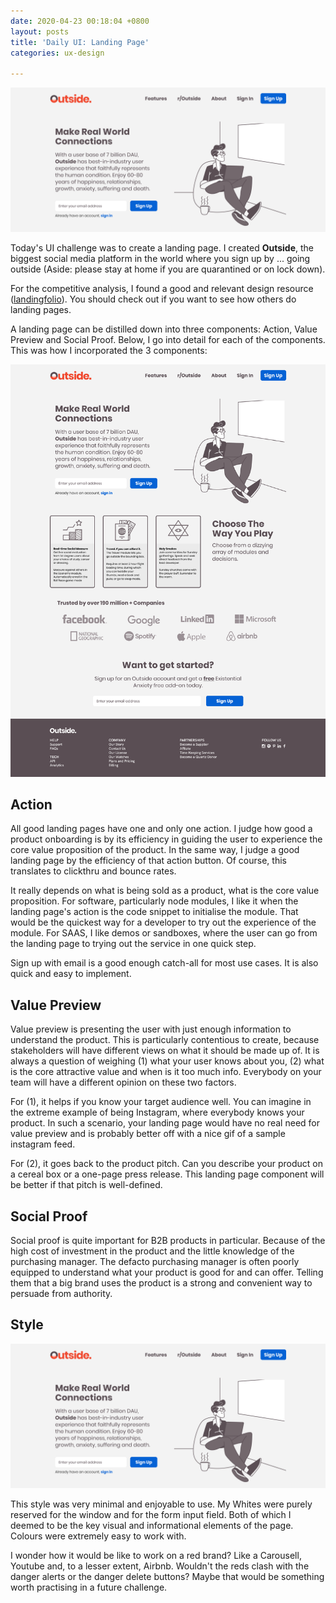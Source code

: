 ```yaml
---
date: 2020-04-23 00:18:04 +0800
layout: posts
title: 'Daily UI: Landing Page'
categories: ux-design

---
```

![](/uploads/landing-pages-preview-1.png)

Today's UI challenge was to create a landing page. I created **Outside**, the biggest social media platform in the world where you sign up by ... going outside (Aside: please stay at home if you are quarantined or on lock down).

For the competitive analysis, I found a good and relevant design resource ([landingfolio](https://www.landingfolio.com/inspiration/landing-page?offset=2 "landingfolio inspiration")). You should check out if you want to see how others do landing pages.

A landing page can be distilled down into three components: Action, Value Preview and Social Proof. Below, I go into detail for each of the components. This was how I incorporated the 3 components:

![](/uploads/outside-landing.png)

## Action

All good landing pages have one and only one action. I judge how good a product onboarding is by its efficiency in guiding the user to experience the core value proposition of the product. In the same way, I judge a good landing page by the efficiency of that action button. Of course, this translates to clickthru and bounce rates.

It really depends on what is being sold as a product, what is the core value proposition. For software, particularly node modules, I like it when the landing page's action is the code snippet to initialise the module. That would be the quickest way for a developer to try out the experience of the module. For SAAS, I like demos or sandboxes, where the user can go from the landing page to trying out the service in one quick step. 

Sign up with email is a good enough catch-all for most use cases. It is also quick and easy to implement.

## Value Preview

Value preview is presenting the user with just enough information to understand the product. This is particularly contentious to create, because stakeholders will have different views on what it should be made up of. It is always a question of weighing (1) what your user knows about you, (2) what is the core attractive value and when is it too much info. Everybody on your team will have a different opinion on these two factors.

For (1), it helps if you know your target audience well. You can imagine in the extreme example of being Instagram, where everybody knows your product. In such a scenario, your landing page would have no real need for value preview and is probably better off with a nice gif of a sample instagram feed.

For (2), it goes back to the product pitch. Can you describe your product on a cereal box or a one-page press release. This landing page component will be better if that pitch is well-defined.

## Social Proof

Social proof is quite important for B2B products in particular. Because of the high cost of investment in the product and the little knowledge of the purchasing manager. The defacto purchasing manager is often poorly equipped to understand what your product is good for and can offer. Telling them that a big brand uses the product is a strong and convenient way to persuade from authority.

## Style

![](/uploads/landing-pages-preview-1.png)

This style was very minimal and enjoyable to use. My Whites were purely reserved for the window and for the form input field. Both of which I deemed to be the key visual and informational elements of the page. Colours were extremely easy to work with. 

I wonder how it would be like to work on a red brand? Like a Carousell, Youtube and, to a lesser extent, Airbnb. Wouldn't the reds clash with the danger alerts or the danger delete buttons? Maybe that would be something worth practising in a future challenge.